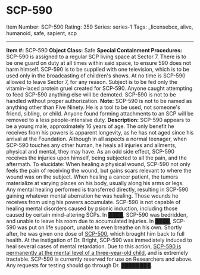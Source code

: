 # SCP-590
Item Number: SCP-590
Rating: 359
Series: series-1
Tags: _licensebox, alive, humanoid, safe, sapient, scp

---

**Item #:** SCP-590
**Object Class:** Safe
**Special Containment Procedures:** SCP-590 is assigned to a regular SCP living space at Sector 7. There is to be one guard on duty at all times within said space, to ensure 590 does not harm himself. SCP-590 is to be supplied with one television, which is to be used only in the broadcasting of children's shows. At no time is SCP-590 allowed to leave Sector 7, for any reason. Subject is to be fed only the vitamin-laced protein gruel created for SCP-590. Anyone caught attempting to feed SCP-590 anything else will be demoted. SCP-590 is not to be handled without proper authorization.
**Note:** SCP-590 is not to be named as anything other than Five Ninety. He is a tool to be used, not someone's friend, sibling, or child. Anyone found forming attachments to an SCP will be removed to a less people-intensive duty.
**Description:** SCP-590 appears to be a young male, approximately 16 years of age. The only benefit he receives from his powers is apparent longevity, as he has not aged since his arrival at the Foundation.
Although in all aspects a normal teenager, when SCP-590 touches any other human, he heals all injuries and ailments, physical and mental, they may have. As an odd side effect, SCP-590 receives the injuries upon himself, being subjected to all the pain, and the aftermath.
To elucidate: When healing a physical wound, SCP-590 not only feels the pain of receiving the wound, but gains scars relevant to where the wound was on the subject. When healing a cancer patient, the tumors materialize at varying places on his body, usually along his arms or legs. Any mental healing performed is transferred directly, resulting in SCP-590 gaining whatever mental aberration he was healing. Those wounds he receives from using his powers accumulate.
SCP-590 is not capable of healing mental disorders caused by psionic induction, including those caused by certain mind-altering SCPs.
In ████, SCP-590 was bedridden, and unable to leave his room due to accumulated injuries. In ████, SCP-590 was put on life support, unable to even breathe on his own. Shortly after, he was given one dose of [SCP-500](/scp-500), which brought him back to full health.
At the instigation of Dr. Bright, SCP-590 was immediately induced to heal several cases of mental retardation. Due to this action, [SCP-590 is permanently at the mental level of a three-year-old child](http://www.scp-wiki.net/codebrown), and is extremely tractable.
SCP-590 is currently reserved for use on Researchers and above. Any requests for testing should go through Dr. ████████.